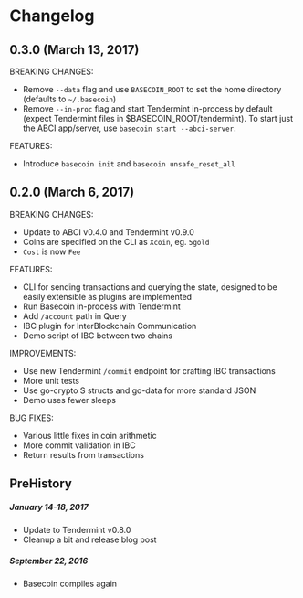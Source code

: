 # Changelog

## 0.3.0 (March 13, 2017)

BREAKING CHANGES:

- Remove `--data` flag and use `BASECOIN_ROOT` to set the home directory (defaults to `~/.basecoin`)
- Remove `--in-proc` flag and start Tendermint in-process by default (expect Tendermint files in $BASECOIN_ROOT/tendermint).
To start just the ABCI app/server, use `basecoin start --abci-server`.

FEATURES:

- Introduce `basecoin init` and `basecoin unsafe_reset_all` 

## 0.2.0 (March 6, 2017)

BREAKING CHANGES:

- Update to ABCI v0.4.0 and Tendermint v0.9.0
- Coins are specified on the CLI as `Xcoin`, eg. `5gold`
- `Cost` is now `Fee`

FEATURES:

- CLI for sending transactions and querying the state, 
designed to be easily extensible as plugins are implemented 
- Run Basecoin in-process with Tendermint
- Add `/account` path in Query
- IBC plugin for InterBlockchain Communication
- Demo script of IBC between two chains

IMPROVEMENTS:

- Use new Tendermint `/commit` endpoint for crafting IBC transactions
- More unit tests
- Use go-crypto S structs and go-data for more standard JSON
- Demo uses fewer sleeps

BUG FIXES:

- Various little fixes in coin arithmetic
- More commit validation in IBC
- Return results from transactions

## PreHistory

##### January 14-18, 2017

- Update to Tendermint v0.8.0
- Cleanup a bit and release blog post

##### September 22, 2016

- Basecoin compiles again



